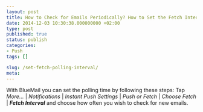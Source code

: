```yaml
---
layout: post
title: How to Check for Emails Periodically? How to Set the Fetch Interval?
date: 2014-12-03 10:30:38.000000000 +02:00
type: post
published: true
status: publish
categories:
- Push
tags: []

slug: /set-fetch-polling-interval/
meta:
---
```


With BlueMail you can set the polling time by following these steps: Tap *More...* \| *Notifications* \| *Instant Push Settings* \| *Push or Fetch* \| *Choose Fetch* \| ***Fetch Interval*** and choose how often you wish to check for new emails.</span></p>